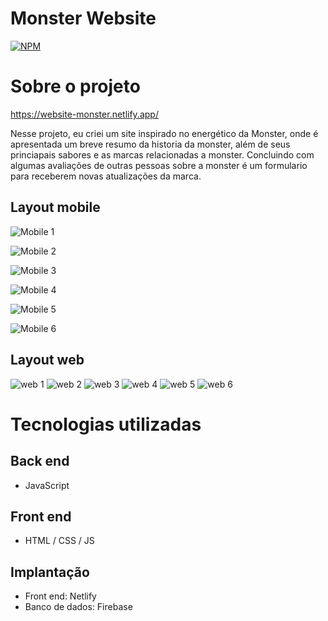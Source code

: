 # Monster Website

[![NPM](https://img.shields.io/npm/l/react)](https://github.com/miguelAngeloSantana/Site-Monster/blob/main/LICENCE) 

# Sobre o projeto

https://website-monster.netlify.app/

Nesse projeto, eu criei um site inspirado no energético da Monster, onde é apresentada um breve resumo da historia da monster, além de seus princiapais sabores e as marcas relacionadas a monster. Concluindo com algumas avaliações de outras pessoas sobre a monster é um formulario para receberem novas atualizações da marca.

## Layout mobile
![Mobile 1](https://github.com/miguelAngeloSantana/Site-Monster/blob/main/Assets/Design/Mobile-Design/Screenshot-mobile-Website-Monster-header.png)

![Mobile 2](https://github.com/miguelAngeloSantana/Site-Monster/blob/main/Assets/Design/Mobile-Design/Screenshot-mobile-Website-Monster-about.png)

![Mobile 3](https://github.com/miguelAngeloSantana/Site-Monster/blob/main/Assets/Design/Mobile-Design/Screenshot-mobile-Website-Monster-products.png) 

![Mobile 4](https://github.com/miguelAngeloSantana/Site-Monster/blob/main/Assets/Design/Mobile-Design/Screenshot-mobile-Website-Monster-marcas.png)

![Mobile 5](https://github.com/miguelAngeloSantana/Site-Monster/blob/main/Assets/Design/Mobile-Design/Screensho-mobile-Website-Monster-opiniao.png) 

![Mobile 6](https://github.com/miguelAngeloSantana/Site-Monster/blob/main/Assets/Design/Mobile-Design/Screenshot-mobile-Website-Monster-form.png)

## Layout web
![web 1](https://github.com/miguelAngeloSantana/Site-Monster/blob/main/Assets/Design/Web-Design/Screenshot-Website-Monster-header.png)
![web 2](https://github.com/miguelAngeloSantana/Site-Monster/blob/main/Assets/Design/Web-Design/Screensho-Website-Monster-about.png)
![web 3](https://github.com/miguelAngeloSantana/Site-Monster/blob/main/Assets/Design/Web-Design/Screenshot-Website-Monster-products.png)
![web 4](https://github.com/miguelAngeloSantana/Site-Monster/blob/main/Assets/Design/Web-Design/Screenshot-Website-Monster-marcas.png)
![web 5](https://github.com/miguelAngeloSantana/Site-Monster/blob/main/Assets/Design/Web-Design/Screenshot-Website-Monster-opiniao.png)
![web 6](https://github.com/miguelAngeloSantana/Site-Monster/blob/main/Assets/Design/Web-Design/Screenshot-Website-Monster-form.png)

# Tecnologias utilizadas
## Back end
- JavaScript

## Front end
- HTML / CSS / JS
## Implantação
- Front end: Netlify
- Banco de dados: Firebase

